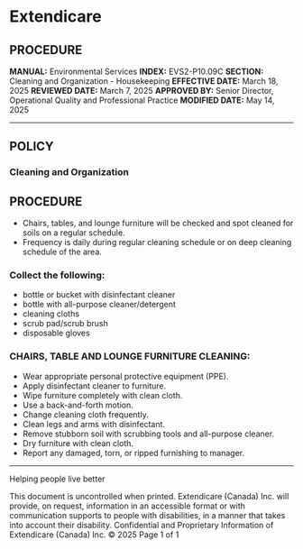 # Extendicare

## PROCEDURE

**MANUAL:** Environmental Services
**INDEX:** EVS2-P10.09C
**SECTION:** Cleaning and Organization - Housekeeping
**EFFECTIVE DATE:** March 18, 2025
**REVIEWED DATE:** March 7, 2025
**APPROVED BY:** Senior Director, Operational Quality and Professional Practice
**MODIFIED DATE:** May 14, 2025

----

## POLICY

### Cleaning and Organization

## PROCEDURE

- Chairs, tables, and lounge furniture will be checked and spot cleaned for soils on a regular schedule.
- Frequency is daily during regular cleaning schedule or on deep cleaning schedule of the area.

### Collect the following:

- bottle or bucket with disinfectant cleaner
- bottle with all-purpose cleaner/detergent
- cleaning cloths
- scrub pad/scrub brush
- disposable gloves

### CHAIRS, TABLE AND LOUNGE FURNITURE CLEANING:

- Wear appropriate personal protective equipment (PPE).
- Apply disinfectant cleaner to furniture.
- Wipe furniture completely with clean cloth.
- Use a back-and-forth motion.
- Change cleaning cloth frequently.
- Clean legs and arms with disinfectant.
- Remove stubborn soil with scrubbing tools and all-purpose cleaner.
- Dry furniture with clean cloth.
- Report any damaged, torn, or ripped furnishing to manager.

----

Helping people live better

This document is uncontrolled when printed.
Extendicare (Canada) Inc. will provide, on request, information in an accessible format or with communication supports to people with disabilities, in a manner that takes into account their disability. Confidential and Proprietary Information of Extendicare (Canada) Inc. © 2025
Page 1 of 1